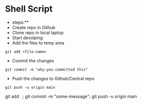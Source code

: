 # Shell Script

* steps:**
* Create repo in Github
* Clone repo in local laptop
* Start devolping
* Add the files to temp area
````
git add <file-name>
````
 
* Commit the changes
```
git commit -m "why-you-committed this"
```
* Push the changes to Github/Central repo
```
git push -u origin main

```

git add . ; git commit -m "some-message"; git push -u origin main